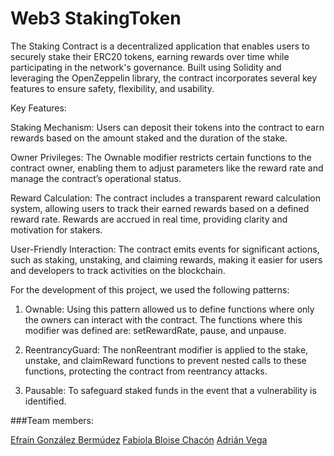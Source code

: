 # Web3 StakingToken

The Staking Contract is a decentralized application that enables users to securely stake their ERC20 tokens, earning rewards over time while participating in the network's governance. Built using Solidity and leveraging the OpenZeppelin library, the contract incorporates several key features to ensure safety, flexibility, and usability.

Key Features:

Staking Mechanism: Users can deposit their tokens into the contract to earn rewards based on the amount staked and the duration of the stake.

Owner Privileges: The Ownable modifier restricts certain functions to the contract owner, enabling them to adjust parameters like the reward rate and manage the contract’s operational status.

Reward Calculation: The contract includes a transparent reward calculation system, allowing users to track their earned rewards based on a defined reward rate. Rewards are accrued in real time, providing clarity and motivation for stakers.

User-Friendly Interaction: The contract emits events for significant actions, such as staking, unstaking, and claiming rewards, making it easier for users and developers to track activities on the blockchain.

For the development of this project, we used the following patterns:

1. Ownable: Using this pattern allowed us to define functions where only the owners can interact with the contract. The functions where this modifier was defined are: setRewardRate, pause, and unpause.

2. ReentrancyGuard: The nonReentrant modifier is applied to the stake, unstake, and claimReward functions to prevent nested calls to these functions, protecting the contract from reentrancy attacks.

3. Pausable: To safeguard staked funds in the event that a vulnerability is identified.

###Team members:

[Efraín González Bermúdez](https://github.com/efraingb)
[Fabiola Bloise Chacón](https://github.com/fabsbloise)
[Adrián Vega](https://github.com/AdrianAVA9)